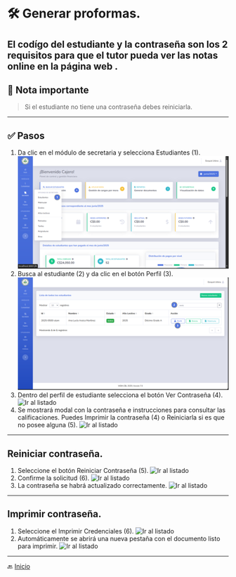 # 🛠️ Generar proformas.

El codígo del estudiante y la contraseña son los 2 requisitos para que el tutor pueda ver las notas online en la página
web
.
---

## 📝 Nota importante

> Si el estudiante no tiene una contraseña debes reiniciarla.
---

## ✅ Pasos
1. Da clic en el módulo de secretaria y selecciona Estudiantes (1).
   ![Ir al listado](../../assets/Cambio%20de%20matricula/Cambio1.png)
2. Busca al estudiante (2) y da clic en el botón Perfil (3).
   ![Ir al listado](../../assets/Alumno%20activo/Activo.png)
3. Dentro del perfil de estudiante selecciona el botón Ver Contraseña (4).
   ![Ir al listado](../../assets/Ver%20contraseña%20estudiantes/Ver1.png)
4. Se mostrará modal con la contraseña e instrucciones para consultar las calificaciones.
   Puedes Imprimir la contraseña (4) o Reiniciarla si es que no posee alguna (5).
   ![Ir al listado](../../assets/Ver%20contraseña%20estudiantes/Ver2.png)
---

## Reiniciar contraseña.
1. Seleccione el botón Reiniciar Contraseña (5).
   ![Ir al listado](../../assets/Ver%20contraseña%20estudiantes/Ver2.png)
2. Confirme la solicitud (6).
   ![Ir al listado](../../assets/Ver%20contraseña%20estudiantes/Ver3.png)
3. La contraseña se habrá actualizado correctamente.
![Ir al listado](../../assets/Ver%20contraseña%20estudiantes/Ver4.png)
---

## Imprimir contraseña.
1. Seleccione el Imprimir Credenciales (6).
   ![Ir al listado](../../assets/Ver%20contraseña%20estudiantes/Ver2.png)
2. Automáticamente se abrirá una nueva pestaña con el documento listo para imprimir.
   ![Ir al listado](../../assets/Ver%20contraseña%20estudiantes/Ver5.png)
---

🔙 [Inicio](../../Index.md)





